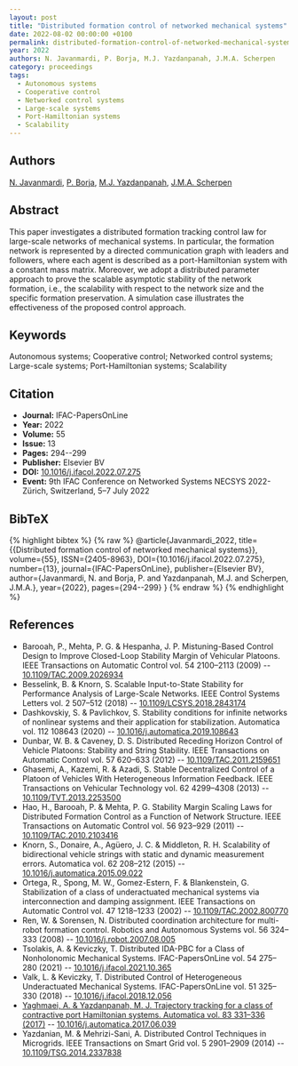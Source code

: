 ```yaml
---
layout: post
title: "Distributed formation control of networked mechanical systems"
date: 2022-08-02 00:00:00 +0100
permalink: distributed-formation-control-of-networked-mechanical-systems
year: 2022
authors: N. Javanmardi, P. Borja, M.J. Yazdanpanah, J.M.A. Scherpen
category: proceedings
tags:
  - Autonomous systems
  - Cooperative control
  - Networked control systems
  - Large-scale systems
  - Port-Hamiltonian systems
  - Scalability
---
```

 
## Authors
[N. Javanmardi](authors/najmeh-javanmardi), [P. Borja](authors/luis-pablo-borja), [M.J. Yazdanpanah](authors/mohammad-javad-yazdanpanah), [J.M.A. Scherpen](authors/jacquelien-m-a-scherpen)
 
## Abstract
This paper investigates a distributed formation tracking control law for large-scale networks of mechanical systems. In particular, the formation network is represented by a directed communication graph with leaders and followers, where each agent is described as a port-Hamiltonian system with a constant mass matrix. Moreover, we adopt a distributed parameter approach to prove the scalable asymptotic stability of the network formation, i.e., the scalability with respect to the network size and the specific formation preservation. A simulation case illustrates the effectiveness of the proposed control approach.
 
## Keywords
Autonomous systems; Cooperative control; Networked control systems; Large-scale systems; Port-Hamiltonian systems; Scalability
 
## Citation
- **Journal:** IFAC-PapersOnLine
- **Year:** 2022
- **Volume:** 55
- **Issue:** 13
- **Pages:** 294--299
- **Publisher:** Elsevier BV
- **DOI:** [10.1016/j.ifacol.2022.07.275](https://doi.org/10.1016/j.ifacol.2022.07.275)
- **Event:** 9th IFAC Conference on Networked Systems NECSYS 2022- Zürich, Switzerland, 5–7 July 2022
 
## BibTeX
{% highlight bibtex %}
{% raw %}
@article{Javanmardi_2022,
  title={{Distributed formation control of networked mechanical systems}},
  volume={55},
  ISSN={2405-8963},
  DOI={10.1016/j.ifacol.2022.07.275},
  number={13},
  journal={IFAC-PapersOnLine},
  publisher={Elsevier BV},
  author={Javanmardi, N. and Borja, P. and Yazdanpanah, M.J. and Scherpen, J.M.A.},
  year={2022},
  pages={294--299}
}
{% endraw %}
{% endhighlight %}
 
## References
- Barooah, P., Mehta, P. G. & Hespanha, J. P. Mistuning-Based Control Design to Improve Closed-Loop Stability Margin of Vehicular Platoons. IEEE Transactions on Automatic Control vol. 54 2100–2113 (2009) -- [10.1109/TAC.2009.2026934](https://doi.org/10.1109/TAC.2009.2026934)
- Besselink, B. & Knorn, S. Scalable Input-to-State Stability for Performance Analysis of Large-Scale Networks. IEEE Control Systems Letters vol. 2 507–512 (2018) -- [10.1109/LCSYS.2018.2843174](https://doi.org/10.1109/LCSYS.2018.2843174)
- Dashkovskiy, S. & Pavlichkov, S. Stability conditions for infinite networks of nonlinear systems and their application for stabilization. Automatica vol. 112 108643 (2020) -- [10.1016/j.automatica.2019.108643](https://doi.org/10.1016/j.automatica.2019.108643)
- Dunbar, W. B. & Caveney, D. S. Distributed Receding Horizon Control of Vehicle Platoons: Stability and String Stability. IEEE Transactions on Automatic Control vol. 57 620–633 (2012) -- [10.1109/TAC.2011.2159651](https://doi.org/10.1109/TAC.2011.2159651)
- Ghasemi, A., Kazemi, R. & Azadi, S. Stable Decentralized Control of a Platoon of Vehicles With Heterogeneous Information Feedback. IEEE Transactions on Vehicular Technology vol. 62 4299–4308 (2013) -- [10.1109/TVT.2013.2253500](https://doi.org/10.1109/TVT.2013.2253500)
- Hao, H., Barooah, P. & Mehta, P. G. Stability Margin Scaling Laws for Distributed Formation Control as a Function of Network Structure. IEEE Transactions on Automatic Control vol. 56 923–929 (2011) -- [10.1109/TAC.2010.2103416](https://doi.org/10.1109/TAC.2010.2103416)
- Knorn, S., Donaire, A., Agüero, J. C. & Middleton, R. H. Scalability of bidirectional vehicle strings with static and dynamic measurement errors. Automatica vol. 62 208–212 (2015) -- [10.1016/j.automatica.2015.09.022](https://doi.org/10.1016/j.automatica.2015.09.022)
- Ortega, R., Spong, M. W., Gomez-Estern, F. & Blankenstein, G. Stabilization of a class of underactuated mechanical systems via interconnection and damping assignment. IEEE Transactions on Automatic Control vol. 47 1218–1233 (2002) -- [10.1109/TAC.2002.800770](https://doi.org/10.1109/TAC.2002.800770)
- Ren, W. & Sorensen, N. Distributed coordination architecture for multi-robot formation control. Robotics and Autonomous Systems vol. 56 324–333 (2008) -- [10.1016/j.robot.2007.08.005](https://doi.org/10.1016/j.robot.2007.08.005)
- Tsolakis, A. & Keviczky, T. Distributed IDA-PBC for a Class of Nonholonomic Mechanical Systems. IFAC-PapersOnLine vol. 54 275–280 (2021) -- [10.1016/j.ifacol.2021.10.365](https://doi.org/10.1016/j.ifacol.2021.10.365)
- Valk, L. & Keviczky, T. Distributed Control of Heterogeneous Underactuated Mechanical Systems. IFAC-PapersOnLine vol. 51 325–330 (2018) -- [10.1016/j.ifacol.2018.12.056](https://doi.org/10.1016/j.ifacol.2018.12.056)
- [Yaghmaei, A. & Yazdanpanah, M. J. Trajectory tracking for a class of contractive port Hamiltonian systems. Automatica vol. 83 331–336 (2017)](trajectory-tracking-for-a-class-of-contractive-port-hamiltonian-systems) -- [10.1016/j.automatica.2017.06.039](https://doi.org/10.1016/j.automatica.2017.06.039)
- Yazdanian, M. & Mehrizi-Sani, A. Distributed Control Techniques in Microgrids. IEEE Transactions on Smart Grid vol. 5 2901–2909 (2014) -- [10.1109/TSG.2014.2337838](https://doi.org/10.1109/TSG.2014.2337838)

